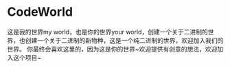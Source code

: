 # CodeWorld
这是我的世界my world，也是你的世界your world，创建一个关于二进制的世界，也创建一个关于二进制的新物种，这是一个纯二进制的世界，欢迎加入我们的世界。
你最终会喜欢这里的，因为这是你的世界~欢迎提供有创意的想法，欢迎加入这个项目~

